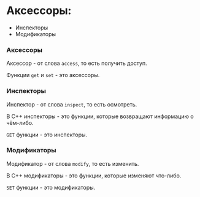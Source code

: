 # Аксессоры:
* Инспекторы
* Модификаторы

### Аксессоры

Аксессор - от слова `access`, то есть получить доступ.

Функции `get` и `set` - это аксессоры.

### Инспекторы

Инспектор - от слова `inspect`, то есть осмотреть.

В C++ инспекторы - это функции, которые возвращают информацию о чём-либо.

`GET` функции - это инспекторы.

### Модификаторы

Модификатор - от слова `modify`, то есть изменить.

В C++ модификаторы - это функции, которые изменяют что-либо.

`SET` функции - это модификаторы.

